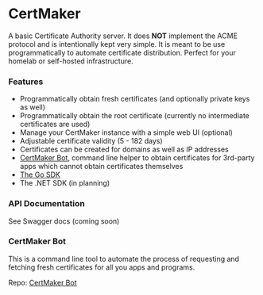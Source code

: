 # CertMaker

A basic Certificate Authority server. It does __NOT__ implement the ACME 
protocol and is intentionally kept very simple.
It is meant to be use programmatically to automate certificate distribution.
Perfect for your homelab or self-hosted infrastructure.

### Features

* Programmatically obtain fresh certificates (and optionally private keys as well)
* Programmatically obtain the root certificate (currently no intermediate certificates are used)
* Manage your CertMaker instance with a simple web UI (optional)
* Adjustable certificate validity (5 - 182 days)
* Certificates can be created for domains as well as IP addresses
* [CertMaker Bot](https://github.com/KaiserWerk/CertMaker-Bot),  command line helper to obtain 
certificates for 3rd-party apps which cannot obtain certificates themselves
* [The Go SDK](https://github.com/KaiserWerk/CertMaker-Go-SDK)
* The .NET SDK (in planning)

### API Documentation

See Swagger docs (coming soon)

### CertMaker Bot
This is a command line tool to automate the process of requesting and fetching 
fresh certificates for all you apps and programs.

Repo: [CertMaker Bot](https://github.com/KaiserWerk/CertMaker-Bot)
